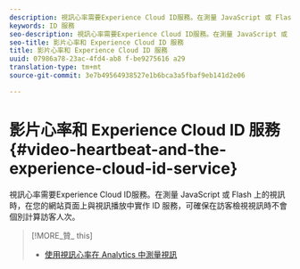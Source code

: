 ```yaml
---
description: 視訊心率需要Experience Cloud ID服務。在測量 JavaScript 或 Flash 上的視訊時，在您的網站頁面上與視訊播放中實作 ID 服務，可確保在訪客檢視視訊時不會個別計算訪客人次。
keywords: ID 服務
seo-description: 視訊心率需要Experience Cloud ID服務。在測量 JavaScript 或 Flash 上的視訊時，在您的網站頁面上與視訊播放中實作 ID 服務，可確保在訪客檢視視訊時不會個別計算訪客人次。
seo-title: 影片心率和 Experience Cloud ID 服務
title: 影片心率和 Experience Cloud ID 服務
uuid: 07986a78-23ac-4fd4-ab8 f-be9275616 a29
translation-type: tm+mt
source-git-commit: 3e7b49564938527e1b6bca3a5fbaf9eb141d2e06

---
```



# 影片心率和 Experience Cloud ID 服務 {#video-heartbeat-and-the-experience-cloud-id-service}

視訊心率需要Experience Cloud ID服務。在測量 JavaScript 或 Flash 上的視訊時，在您的網站頁面上與視訊播放中實作 ID 服務，可確保在訪客檢視視訊時不會個別計算訪客人次。

>[!MORE_贊_ this]
>
>* [使用視訊心率在 Analytics 中測量視訊](https://marketing.adobe.com/resources/help/en_US/sc/appmeasurement/hbvideo/)

